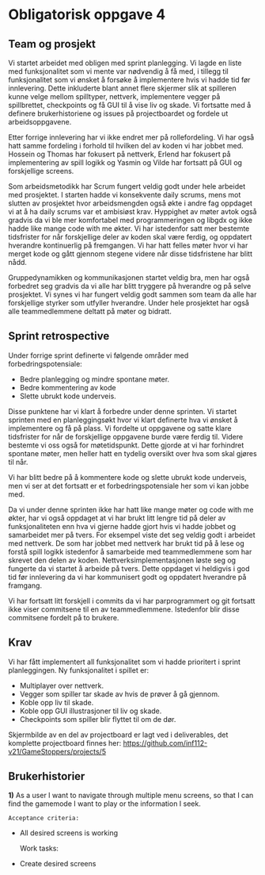 # Obligatorisk oppgave 4

## Team og prosjekt

Vi startet arbeidet med obligen med sprint planlegging. Vi lagde en liste med funksjonalitet som vi mente var nødvendig å få med, i tillegg til funksjonalitet som vi ønsket å forsøke å implementere hvis vi hadde tid før innlevering. Dette inkluderte blant annet flere skjermer slik at spilleren kunne velge mellom spilltyper, nettverk, implementere vegger på spillbrettet, checkpoints og få GUI til å vise liv og skade. Vi fortsatte med å definere brukerhistoriene og issues på projectboardet og fordele ut arbeidsoppgavene.

Etter forrige innlevering har vi ikke endret mer på rollefordeling. Vi har også hatt samme fordeling i forhold til hvilken del av koden vi har jobbet med. Hossein og Thomas har fokusert på nettverk, Erlend har fokusert på implementering av spill logikk og Yasmin og Vilde har fortsatt på GUI og forskjellige screens.

Som arbeidsmetodikk har Scrum fungert veldig godt under hele arbeidet med prosjektet. I starten hadde vi konsekvente daily scrums, mens mot slutten av prosjektet hvor arbeidsmengden også økte i andre fag oppdaget vi at å ha daily scrums var et ambisiøst krav. Hyppighet av møter avtok også gradvis da vi ble mer komfortabel med programmeringen og libgdx og ikke hadde like mange code with me økter.  Vi har istedenfor satt mer bestemte tidsfrister for når forskjellige deler av koden skal være ferdig, og oppdatert hverandre kontinuerlig på fremgangen. Vi har hatt felles møter hvor vi har merget kode og gått gjennom stegene videre når disse tidsfristene har blitt nådd.

Gruppedynamikken og kommunikasjonen startet veldig bra, men har også forbedret seg gradvis da vi alle har blitt tryggere på hverandre og på selve prosjektet. Vi synes vi har fungert veldig godt sammen som team da alle har forskjellige styrker som utfyller hverandre. Under hele prosjektet har også alle teammedlemmene deltatt på møter og bidratt. 

## Sprint retrospective

Under forrige sprint definerte vi følgende områder med forbedringspotensiale:
- Bedre planlegging og mindre spontane møter.
- Bedre kommentering av kode
- Slette ubrukt kode underveis.

Disse punktene har vi klart å forbedre under denne sprinten. Vi startet sprinten med en planleggingsøkt hvor vi klart definerte hva vi ønsket å implementere og få på plass. Vi fordelte ut oppgavene og satte klare tidsfrister for når de forskjellige oppgavene burde være ferdig til. Videre bestemte vi oss også for møtetidspunkt. Dette gjorde at vi har forhindret spontane møter, men heller hatt en tydelig oversikt over hva som skal gjøres til når.

Vi har blitt bedre på å kommentere kode og slette ubrukt kode underveis, men vi ser at det fortsatt er et forbedringspotensiale her som vi kan jobbe med.

Da vi under denne sprinten ikke har hatt like mange møter og code with me økter, har vi også oppdaget at vi har brukt litt lengre tid på deler av funksjonaliteten enn hva vi gjerne hadde gjort hvis vi hadde jobbet og samarbeidet mer på tvers. For eksempel viste det seg veldig godt i arbeidet med nettverk. De som har jobbet med nettverk har brukt tid på å lese og forstå spill logikk istedenfor å samarbeide med teammedlemmene som har skrevet den delen av koden. Nettverksimplementasjonen løste seg og fungerte da vi startet å arbeide på tvers. Dette oppdaget vi heldigvis i god tid før innlevering da vi har kommunisert godt og oppdatert hverandre på framgang.

Vi har fortsatt litt forskjell i commits da vi har parprogrammert og git fortsatt ikke viser commitsene til en av teammedlemmene. Istedenfor blir disse commitsene fordelt på to brukere. 

## Krav

Vi har fått implementert all funksjonalitet som vi hadde prioritert i sprint planleggingen. Ny funksjonalitet i spillet er:
- Multiplayer over nettverk.
- Vegger som spiller tar skade av hvis de prøver å gå gjennom.
- Koble opp liv til skade.
- Koble opp GUI illustrasjoner til liv og skade.
- Checkpoints som spiller blir flyttet til om de dør.

Skjermbilde av en del av projectboard er lagt ved i deliverables, det komplette projectboard finnes her: https://github.com/inf112-v21/GameStoppers/projects/5

## Brukerhistorier

**1)** As a user I want to navigate through multiple menu screens, so that I can find the gamemode I want to play or the information I seek.

    Acceptance criteria: 
- All desired screens is working

    
    Work tasks: 
- Create desired screens 

